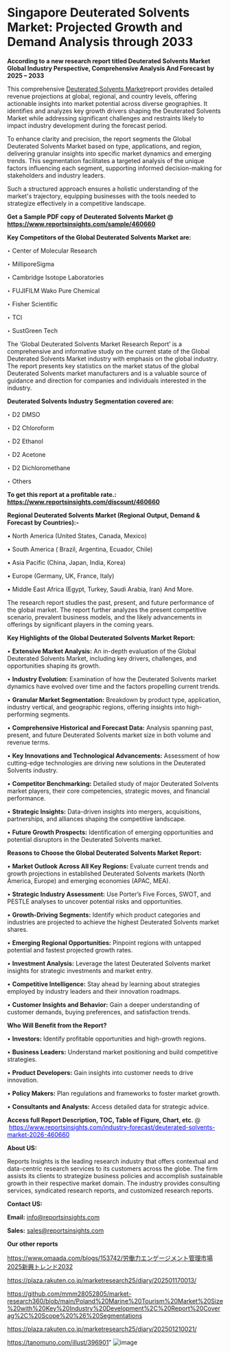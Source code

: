 # Singapore Deuterated Solvents Market: Projected Growth and Demand Analysis through 2033

<strong>According to a new research report titled Deuterated Solvents Market Global Industry Perspective, Comprehensive Analysis And Forecast by 2025 – 2033</strong>

This comprehensive <a href=https://www.reportsinsights.com/sample/460660>Deuterated Solvents Market</a>report provides detailed revenue projections at global, regional, and country levels, offering actionable insights into market potential across diverse geographies. It identifies and analyzes key growth drivers shaping the Deuterated Solvents Market while addressing significant challenges and restraints likely to impact industry development during the forecast period.

To enhance clarity and precision, the report segments the Global Deuterated Solvents Market based on type, applications, and region, delivering granular insights into specific market dynamics and emerging trends. This segmentation facilitates a targeted analysis of the unique factors influencing each segment, supporting informed decision-making for stakeholders and industry leaders.

Such a structured approach ensures a holistic understanding of the market's trajectory, equipping businesses with the tools needed to strategize effectively in a competitive landscape.

<strong>Get a Sample PDF copy of Deuterated Solvents Market </strong><strong>@<a href=https://www.reportsinsights.com/sample/460660 style=color:#0000ff;> https://www.reportsinsights.com/sample/460660</a></strong></font>

<strong>Key Competitors of the Global Deuterated Solvents Market are:</strong>

‣ Center of Molecular Research

‣ MilliporeSigma

‣ Cambridge Isotope Laboratories

‣ FUJIFILM Wako Pure Chemical

‣ Fisher Scientific

‣ TCI

‣ SustGreen Tech

The ‘Global Deuterated Solvents Market Research Report’ is a comprehensive and informative study on the current state of the Global Deuterated Solvents Market industry with emphasis on the global industry. The report presents key statistics on the market status of the global Deuterated Solvents market manufacturers and is a valuable source of guidance and direction for companies and individuals interested in the industry.

<strong>Deuterated Solvents Industry Segmentation covered are:</strong>

‣ D2 DMSO

‣ D2 Chloroform

‣ D2 Ethanol

‣ D2 Acetone

‣ D2 Dichloromethane

‣ Others

<strong>To get this report at a profitable rate.: <a href=https://www.reportsinsights.com/discount/460660 style=color:#0000ff;>https://www.reportsinsights.com/discount/460660</a></strong></font>

<strong>Regional Deuterated Solvents Market (Regional Output, Demand &amp; Forecast by Countries):-</strong>

• North America (United States, Canada, Mexico)

• South America ( Brazil, Argentina, Ecuador, Chile)

• Asia Pacific (China, Japan, India, Korea)

• Europe (Germany, UK, France, Italy)

• Middle East Africa (Egypt, Turkey, Saudi Arabia, Iran) And More.

The research report studies the past, present, and future performance of the global market. The report further analyzes the present competitive scenario, prevalent business models, and the likely advancements in offerings by significant players in the coming years.

<strong>Key Highlights of the Global Deuterated Solvents Market Report:</strong>

• <strong>Extensive Market Analysis:</strong> An in-depth evaluation of the Global Deuterated Solvents Market, including key drivers, challenges, and opportunities shaping its growth.

• <strong>Industry Evolution:</strong> Examination of how the Deuterated Solvents market dynamics have evolved over time and the factors propelling current trends.

• <strong>Granular Market Segmentation:</strong> Breakdown by product type, application, industry vertical, and geographic regions, offering insights into high-performing segments.

• <strong>Comprehensive Historical and Forecast Data:</strong> Analysis spanning past, present, and future Deuterated Solvents market size in both volume and revenue terms.

• <strong>Key Innovations and Technological Advancements:</strong> Assessment of how cutting-edge technologies are driving new solutions in the Deuterated Solvents industry.

• <strong>Competitor Benchmarking:</strong> Detailed study of major Deuterated Solvents market players, their core competencies, strategic moves, and financial performance.

• <strong>Strategic Insights:</strong> Data-driven insights into mergers, acquisitions, partnerships, and alliances shaping the competitive landscape.

• <strong>Future Growth Prospects:</strong> Identification of emerging opportunities and potential disruptors in the Deuterated Solvents market.

<strong>Reasons to Choose the Global Deuterated Solvents Market Report:</strong>

• <strong>Market Outlook Across All Key Regions:</strong> Evaluate current trends and growth projections in established Deuterated Solvents markets (North America, Europe) and emerging economies (APAC, MEA).

• <strong>Strategic Industry Assessment:</strong> Use Porter’s Five Forces, SWOT, and PESTLE analyses to uncover potential risks and opportunities.

• <strong>Growth-Driving Segments:</strong> Identify which product categories and industries are projected to achieve the highest Deuterated Solvents market shares.

• <strong>Emerging Regional Opportunities:</strong> Pinpoint regions with untapped potential and fastest projected growth rates.

• <strong>Investment Analysis:</strong> Leverage the latest Deuterated Solvents market insights for strategic investments and market entry.

• <strong>Competitive Intelligence:</strong> Stay ahead by learning about strategies employed by industry leaders and their innovation roadmaps.

• <strong>Customer Insights and Behavior:</strong> Gain a deeper understanding of customer demands, buying preferences, and satisfaction trends.

<strong>Who Will Benefit from the Report?</strong>

• <strong>Investors:</strong> Identify profitable opportunities and high-growth regions.

• <strong>Business Leaders:</strong> Understand market positioning and build competitive strategies.

• <strong>Product Developers:</strong> Gain insights into customer needs to drive innovation.

• <strong>Policy Makers:</strong> Plan regulations and frameworks to foster market growth.

• <strong>Consultants and Analysts:</strong> Access detailed data for strategic advice.
</ul>
<strong>Access full Report Description, TOC, Table of Figure, Chart, etc. </strong>@  <a href=https://www.reportsinsights.com/industry-forecast/deuterated-solvents-market-2026-460660 style=color:#0000ff;>https://www.reportsinsights.com/industry-forecast/deuterated-solvents-market-2026-460660</a></font>

<strong><strong>About US</strong>:</strong>

Reports Insights is the leading research industry that offers contextual and data-centric research services to its customers across the globe. The firm assists its clients to strategize business policies and accomplish sustainable growth in their respective market domain. The industry provides consulting services, syndicated research reports, and customized research reports.

<strong>Contact US:</strong>

<p class=""""><b>Email:</b> <a href=mailto:info@reportsinsights.com>info@reportsinsights.com</a></p>
<p class=""""><b>Sales:</b> <a href=mailto:sales@reportsinsights.com>sales@reportsinsights.com</a></p>

<strong>Our other reports</strong>

<a href=https://www.omaada.com/blogs/153742/労働力エンゲージメント管理市場2025新興トレンド2032>https://www.omaada.com/blogs/153742/労働力エンゲージメント管理市場2025新興トレンド2032</a>

<a href=https://plaza.rakuten.co.jp/marketresearch25/diary/202501170013/>https://plaza.rakuten.co.jp/marketresearch25/diary/202501170013/</a>

<a href=https://github.com/mmm28052805/market-research360/blob/main/Poland%20Marine%20Tourism%20Market%20Size%20with%20Key%20Industry%20Development%2C%20Report%20Coverag%2C%20Scope%20%26%20Segmentations>https://github.com/mmm28052805/market-research360/blob/main/Poland%20Marine%20Tourism%20Market%20Size%20with%20Key%20Industry%20Development%2C%20Report%20Coverag%2C%20Scope%20%26%20Segmentations</a>

<a href=https://plaza.rakuten.co.jp/marketresearch25/diary/202501210021/>https://plaza.rakuten.co.jp/marketresearch25/diary/202501210021/</a>

<a href=https://tanomuno.com/illust/396901>https://tanomuno.com/illust/396901</a>"
![image](https://github.com/user-attachments/assets/ff3a632e-c373-4e79-ac9f-3f8478026cd9)
